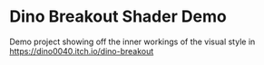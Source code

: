 # Dino Breakout Shader Demo
 Demo project showing off the inner workings of the visual style in https://dino0040.itch.io/dino-breakout
